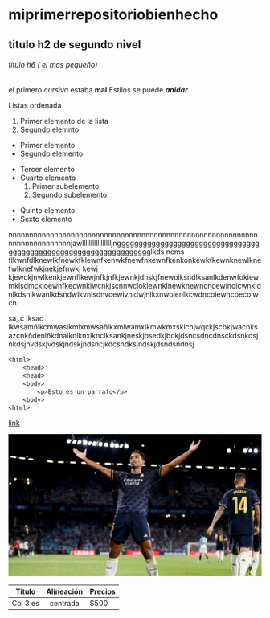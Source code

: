 # miprimerrepositoriobienhecho

## titulo h2 de segundo nivel

###### titulo h6 ( el mas pequeño) 

el primero _cursiva_ estaba __mal__
Estilos se puede **_anidar_**

Listas ordenada 
1. Primer elemento de la lista
2. Segundo elemnto
* Primer elemento
* Segundo elemento
- Tercer elemento
- Cuarto elemento
    1. Primer subelemento
    2. Segundo subelemento
+ Quinto elemento
+ Sexto elemento 

nnnnnnnnnnnnnnnnnnnnnnnnnnnnnnnnnnnnnnnnnnnnnnnnnnnnnnnnnnnnnnnnnnnnnnnnnnnjawllllllllllllllllljngggggggggggggggggggggggggggggggggggggggggggggggggggggggggggggggggglkds ncms flkwnfdlknewlkfnewkfklewnfkenwkfnewfnkewnfkenkonkewkfkewnknewlknefwlknefwkjnekjefnwkj kewj kjewckjnwlkenkjewnflkewjnfkjnfkjewnkjdnskjfnewoiksndlksanlkdenwfokiewmklsdmckioewnfkecwnklwcnkjscnnwclokiewnklnewknewncnoewinoicwnkldnlkdsnlkwanlkdsndwlkvnlsdnvoewivnldwjnlkxnwoienlkcwdncoiewncoecoiwcn.

sa,.c lksac lkwsamñlkcmwaslkmlxmwsañlkxmlwamxlkmwkmxsklcnjwqckjscbkjwacnksazcnkñdenlñkdnalknlknxlknclksankjneskjbsedkjbckjdsncsdncdnsckdsnkdsjnkdsjnvdskjvdskjndskjndsncjkdcsndksjndskjdsndsñdnsj

```
<html>
    <head>
    <head>
    <body>
        <p>Esto es un parrafo</p>
    <body>
<html>
```
[link](https://srv.net.fje.edu/net2/#/lanet "Enlace en la web del cole") 

![Imagen de planeta](https://github.com/aaron-szz/miprimerrepositoriobienhecho/blob/main/imagen.jpg.jpg "Titulo opcional")

|Titulo |Alineación | Precios|
|----------|:----------:|------|
Col 3 es|centrada|$500|